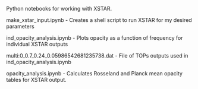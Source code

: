Python notebooks for working with XSTAR. 

make_xstar_input.ipynb - Creates a shell script to run XSTAR for my desired parameters

ind_opacity_analysis.ipynb - Plots opacity as a function of frequency for individual XSTAR outputs

multi:0_0.7_0.24_0.05986542681235738.dat - File of TOPs outputs used in ind_opacity_analysis.ipynb

opacity_analysis.ipynb - Calculates Rosseland and Planck mean opacity tables for XSTAR output. 
